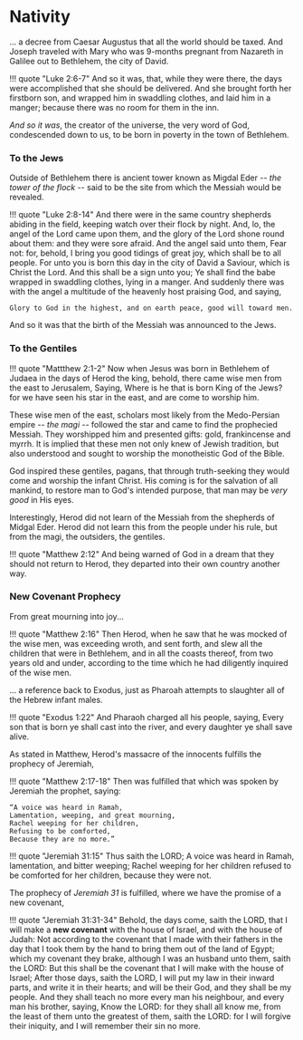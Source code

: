 # Nativity

... a decree from Caesar Augustus that all the world should be taxed.
And Joseph traveled with Mary who was 9-months pregnant from Nazareth in Galilee out to Bethlehem, the city of David.

!!! quote "Luke 2:6-7"
    And so it was, that, while they were there, the days were accomplished that she should be delivered. 
    And she brought forth her firstborn son, and wrapped him in swaddling clothes, and laid him in a manger; because there was no room for them in the inn.

*And so it was*, the creator of the universe, the very word of God, condescended down to us, to be born in poverty in the town of  Bethlehem.

### To the Jews

Outside of Bethlehem there is ancient tower known as Migdal Eder -- *the tower of the flock* -- said to be the site from which the Messiah would be revealed.

!!! quote "Luke 2:8-14"
    And there were in the same country shepherds abiding in the field, keeping watch over their flock by night. 
    And, lo, the angel of the Lord came upon them, and the glory of the Lord shone round about them: and they were sore afraid. 
    And the angel said unto them, Fear not: for, behold, I bring you good tidings of great joy, which shall be to all people. 
    For unto you is born this day in the city of David a Saviour, which is Christ the Lord. 
    And this shall be a sign unto you; Ye shall find the babe wrapped in swaddling clothes, lying in a manger. 
    And suddenly there was with the angel a multitude of the heavenly host praising God, and saying,
    
    Glory to God in the highest, and on earth peace, good will toward men.

And so it was that the birth of the Messiah was announced to the Jews.



### To the Gentiles

!!! quote "Mattthew 2:1-2"
     Now when Jesus was born in Bethlehem of Judaea in the days of Herod the king, behold, there came wise men from the east to Jerusalem, 
     Saying, Where is he that is born King of the Jews? for we have seen his star in the east, and are come to worship him.

These wise men of the east, scholars most likely from the Medo-Persian empire -- *the magi* -- followed the star and came to find the prophecied Messiah.
They worshipped him and presented gifts: gold, frankincense and myrrh.
It is implied that these men not only knew of Jewish tradition, but also understood and sought to worship the monotheistic God of the Bible.

God inspired these gentiles, pagans, that through truth-seeking they would come and worship the infant Christ. His coming is for the salvation of all mankind, to restore man to God's intended purpose, that man may be *very good* in His eyes.

Interestingly, Herod did not learn of the Messiah from the shepherds of Midgal Eder. Herod did not learn this from the people under his rule, but from the magi, the outsiders, the gentiles.

!!! quote "Matthew 2:12"
    And being warned of God in a dream that they should not return to Herod, they departed into their own country another way.



### New Covenant Prophecy

From great mourning into joy...

!!! quote "Matthew 2:16"
    Then Herod, when he saw that he was mocked of the wise men, was exceeding wroth, and sent forth, and slew all the children that were in Bethlehem, 
    and in all the coasts thereof, from two years old and under, according to the time which he had diligently inquired of the wise men.

... a reference back to Exodus, just as Pharoah attempts to slaughter all of the Hebrew infant males.

!!! quote "Exodus 1:22"
    And Pharaoh charged all his people, saying, Every son that is born ye shall cast into the river, and every daughter ye shall save alive.

As stated in Matthew, Herod's massacre of the innocents fulfills the prophecy of Jeremiah,

!!! quote "Matthew 2:17-18"
    Then was fulfilled that which was spoken by Jeremiah the prophet, saying:

    “A voice was heard in Ramah,
    Lamentation, weeping, and great mourning,
    Rachel weeping for her children,
    Refusing to be comforted,
    Because they are no more.”

!!! quote "Jeremiah 31:15"
    Thus saith the LORD; A voice was heard in Ramah, lamentation, and bitter weeping; Rachel weeping for her children refused to be comforted for her children, because they were not.

The prophecy of *Jeremiah 31* is fulfilled, where we have the promise of a new covenant,

!!! quote "Jeremiah 31:31-34"
    Behold, the days come, saith the LORD, that I will make a **new covenant** with the house of Israel, and with the house of Judah: 
    Not according to the covenant that I made with their fathers in the day that I took them by the hand to bring them out of the land of Egypt; 
    which my covenant they brake, although I was an husband unto them, saith the LORD: 
    But this shall be the covenant that I will make with the house of Israel; After those days, saith the LORD, 
    I will put my law in their inward parts, and write it in their hearts; and will be their God, and they shall be my people. 
    And they shall teach no more every man his neighbour, and every man his brother, saying, Know the LORD: 
    for they shall all know me, from the least of them unto the greatest of them, saith the LORD: 
    for I will forgive their iniquity, and I will remember their sin no more.










